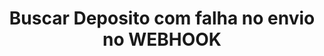 ---
title: Buscar Deposito com falha no envio no WEBHOOK
api:
  file: readme-hml-operations.json
  operationId: get_v1-cashin-callback-fail-agency-account
hidden: false
---